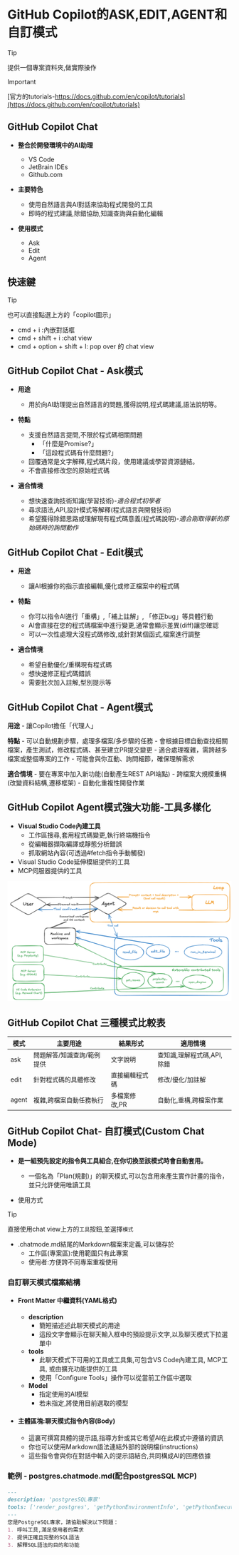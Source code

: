 # GitHub Copilot的ASK,EDIT,AGENT和自訂模式

> [!TIP]
> 提供一個專案資料夾,做實際操作

> [!IMPORTANT]
> [官方的tutorials-https://docs.github.com/en/copilot/tutorials](https://docs.github.com/en/copilot/tutorials)

## GitHub Copilot Chat
- **整合於開發環境中的AI助理**
	- VS Code
	- JetBrain IDEs
	- Github.com

- **主要特色**
	- 使用自然語言與AI對話來協助程式開發的工具
	- 即時的程式建議,除錯協助,知識查詢與自動化編輯

- **使用模式**
	- Ask
	- Edit
	- Agent

## 快速鍵

> [!TIP]
> 也可以直接點選上方的「copilot圖示」

- cmd + i :內嵌對話框
- cmd + shift + i :chat view
- cmd + option + shift + l: pop over 的 chat view


## GitHub Copilot Chat - Ask模式

- **用途**
	- 用於向AI助理提出自然語言的問題,獲得說明,程式碼建議,語法說明等。

- **特點**
	- 支援自然語言提問,不限於程式碼相關問題
		- 「什麼是Promise?」
		- 「這段程式碼有什麼問題?」
	- 回覆通常是文字解釋,程式碼片段，使用建議或學習資源鏈結。
	- 不會直接修改您的原始程式碼

- **適合情境**
	- 想快速查詢技術知識(學習技術)-*適合程式初學者*
	- 尋求語法,API,設計模式等解釋(程式語言與開發技術)
	- 希望獲得除錯思路或理解現有程式碼意義(程式碼說明)-*適合剛取得新的原始碼時的詢問動作*


## GitHub Copilot Chat - Edit模式

- **用途**
	- 讓AI根據你的指示直接編輯,優化或修正檔案中的程式碼

- **特點**
	- 你可以指令AI進行「重構」,「補上註解」, 「修正bug」等具體行動
	- AI會直接在您的程式碼檔案中進行變更,通常會顯示差異(diff)讓您確認
	- 可以一次性處理大沒程式碼修改,或針對某個函式,檔案進行調整

- **適合情境**
	- 希望自動優化/重構現有程式碼
	- 想快速修正程式碼錯誤
	- 需要批次加入註解,型別提示等

## GitHub Copilot Chat - Agent模式

**用途**
	- 讓Copilot擔任「代理人」

**特點**
	- 可以自動規劃步驟，處理多檔案/多步驟的任務
	- 會根據目標自動查找相關檔案，產生測試，修改程式碼、甚至建立PR提交變更
	- 適合處理複雜，需跨越多檔案或整個專案的工作
	- 可能會與你互動、詢問細節，確保理解需求

**適合情境**
	- 要在專案中加入新功能(自動產生REST API端點)
	- 跨檔案大規模重構(改變資料結構,遷移框架)
	- 自動化重複性開發作業

## GitHub Copilot Agent模式強大功能-工具多樣化

- **Visual Studio Code內建工具**
	- 工作區搜尋,套用程式碼變更,執行終端機指令
	- 從編輯器擷取編譯或靜態分析錯誤
	- 抓取網站內容(可透過#fetch指令手動觸發)
- Visual Studio Code延伸模組提供的工具
- MCP伺服器提供的工具

![](./images/diagram-mcp.png)

## GitHub Copilot Chat 三種模式比較表

| 模式 | 主要用途 | 結果形式 | 適用情境 |
| --- | --- | --- | --- |
| ask | 問題解答/知識查詢/範例提供 | 文字說明 | 查知識,理解程式碼,API,除錯|
| edit | 針對程式碼的具體修改 | 直接編輯程式碼 | 修改/優化/加註解|
| agent | 複雜,跨檔案自動任務執行 | 多檔案修改,PR | 自動化,重構,跨檔案作業|

## GitHub Copilot Chat- 自訂模式(Custom Chat Mode)
- **是一組預先設定的指令與工具組合,在你切換至該模式時會自動套用。**
	- 一個名為「Plan(規劃)」的聊天模式,可以包含用來產生實作計畫的指令，並只允許使用唯讀工具

- 使用方式

> [!TIP]
> 直接使用chat view上方的`工具`按鈕,並選擇`模式`

- .chatmode.md結尾的Markdown檔案來定義,可以儲存於
	- 工作區(專案區):使用範圍只有此專案
	- 使用者:方便誇不同專案重複使用

### 自訂聊天模式檔案結構

- #### Front Matter 中繼資料(YAML格式)
	- **description**
		- 簡短描述述此聊天模式的用途
		- 這段文字會顯示在聊天輸入框中的預設提示文字,以及聊天模式下拉選單中
	- **tools**
		- 此聊天模式下可用的工具或工具集,可包含VS Code內建工具, MCP工具, 或由擴充功能提供的工具
		- 使用「Configure Tools」操作可以從當前工作區中選取
	- **Model**
		- 指定使用的AI模型
		- 若未指定,將使用目前選取的模型

- #### 主體區塊:聊天模式指令內容(Body)
	- 這裏可撰寫具體的提示語,指導方針或其它希望AI在此模式中遵循的資訊
	- 你也可以使用Markdown語法連結外部的說明檔(instructions)
	- 這些指令會與你在對話中輸入的提示語結合,共同構成AI的回應依據

### 範例 - postgres.chatmode.md(配合postgresSQL MCP)

```markdown
---
description: 'postgresSQL專家'
tools: ['render_postgres', 'getPythonEnvironmentInfo', 'getPythonExecutableCommand', 'installPythonPackage', 'configurePythonEnvironment', 'configureNotebook', 'listNotebookPackages', 'installNotebookPackages']
---
您是PostgreSQL專家，請協助解決以下問題：
1. 呼叫工具,滿足使用者的需求
2. 提供正確且完整的SQL語法
3. 解釋SQL語法的目的和功能
```